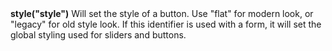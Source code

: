 <a name="style"><h3 style="padding-top: 40px; margin-top: 40px;"></h3></a>
**style("style")** Will set the style of a button. Use "flat" for modern look, or "legacy" for old style look. If this identifier is used with a form, it will set the global styling used for sliders and buttons.  
